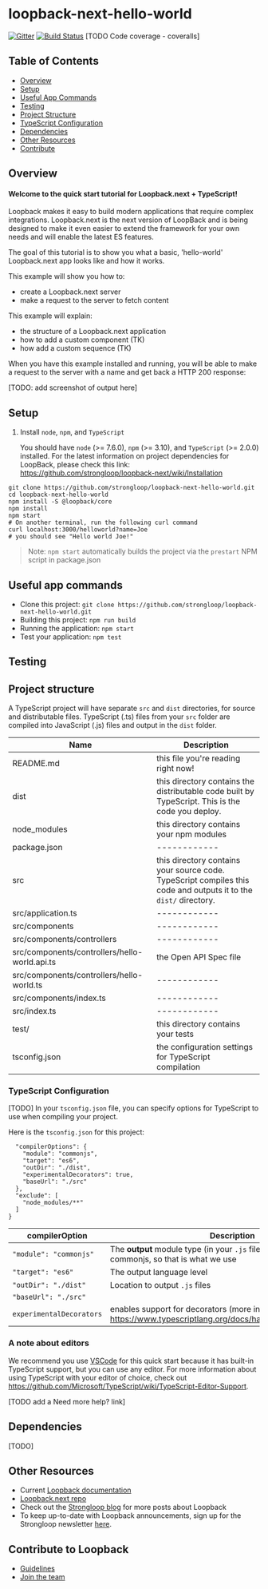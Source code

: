 # loopback-next-hello-world

[![Gitter](https://img.shields.io/gitter/room/nwjs/nw.js.svg)](https://gitter.im/strongloop/loopback) [![Build Status](https://travis-ci.org/strongloop/loopback-next-quick-start.svg?branch=master)](https://travis-ci.org/strongloop/loopback-next-quick-start) [TODO Code coverage - coveralls]

## Table of Contents
* [Overview](#overview)
* [Setup](#setup)
* [Useful App Commands](#usefulCommands)
* [Testing](#testing)
* [Project Structure](#structure)
* [TypeScript Configuration](#typescriptConfiguration)
* [Dependencies](#dependencies)
* [Other Resources](#resources)
* [Contribute](#contribute)

## <a name="overview"></a>Overview

#### Welcome to the quick start tutorial for Loopback.next + TypeScript!
Loopback makes it easy to build modern applications that require complex integrations. Loopback.next is the next version of LoopBack and is being designed to make it even easier to extend the framework for your own needs and will enable the latest ES features.

The goal of this tutorial is to show you what a basic, 'hello-world' Loopback.next app looks like and how it works.

This example will show you how to: 

* create a Loopback.next server
* make a request to the server to fetch content

This example will explain:

* the structure of a Loopback.next application
* how to add a custom component (TK)
* how add a custom sequence (TK)

When you have this example installed and running, you will be able to make a request to the server with a name and get back a HTTP 200 response: 

[TODO: add screenshot of output here]

## <a name="setup"></a>Setup 

1. Install `node`, `npm`, and `TypeScript` 

	You should have `node` (>= 7.6.0), `npm` (>= 3.10), and `TypeScript`  (>= 2.0.0) installed. For the latest information on project dependencies for LoopBack, please check this link: 
https://github.com/strongloop/loopback-next/wiki/Installation

```
git clone https://github.com/strongloop/loopback-next-hello-world.git
cd loopback-next-hello-world
npm install -S @loopback/core
npm install
npm start
# On another terminal, run the following curl command
curl localhost:3000/helloworld?name=Joe
# you should see "Hello world Joe!"
```

> Note: `npm start` automatically builds the project via the `prestart` NPM script in package.json

## <a name="userfulCommands"></a>Useful app commands

- Clone this project: `git clone https://github.com/strongloop/loopback-next-hello-world.git`
- Building this project: `npm run build`
- Running the application: `npm start`
- Test your application: `npm test`

## <a name="testing"></a>Testing

## <a name="structure"></a>Project structure

A TypeScript project will have separate `src` and `dist` directories, for source and distributable files. TypeScript (.ts) files from your `src` folder are compiled into JavaScript (.js) files and output in the `dist` folder.  

| Name | Description|
|------|------------|
|README.md|this file you're reading right now!|
|dist|this directory contains the distributable code built by TypeScript. This is the code you deploy.|
|node_modules|this directory contains your npm modules|
|package.json	|------------|
|src|this directory contains your source code. TypeScript compiles this code and outputs it to the `dist/` directory.|
|src/application.ts|------------|
|src/components|------------|
|src/components/controllers|------------|
|src/components/controllers/hello-world.api.ts|the Open API Spec file|
|src/components/controllers/hello-world.ts|------------|
|src/components/index.ts|------------|
|src/index.ts|------------|
|test/|this directory contains your tests|
|tsconfig.json|the configuration settings for TypeScript compilation|

### <a name="typescriptConfiguration"></a>TypeScript Configuration

[TODO]
In your `tsconfig.json` file, you can specify options for TypeScript to use when compiling your project. 

Here is the `tsconfig.json` for this project: 

```json{
  "compilerOptions": {                     
    "module": "commonjs",
    "target": "es6",
    "outDir": "./dist",
    "experimentalDecorators": true,
    "baseUrl": "./src"    
  },
  "exclude": [
    "node_modules/**"
  ]
}
```
| compilerOption | Description |
| ---------------------------------- | ------------------------------------------------------------------------------------------------------ |
| `"module": "commonjs"`             | The **output** module type (in your `.js` files). Node uses commonjs, so that is what we use          |
| `"target": "es6"`                  | The output language level                               |
| `"outDir": "./dist"`                 | Location to output `.js` files                                                        |
| `"baseUrl": "./src"`                   |  |
| `experimentalDecorators`                     | enables support for decorators (more information: https://www.typescriptlang.org/docs/handbook/decorators.html)|

### A note about editors
We recommend you use [VSCode](https://code.visualstudio.com/) for this quick start because it has built-in TypeScript support, but you can use any editor. For more information about using TypeScript with your editor of choice, check out https://github.com/Microsoft/TypeScript/wiki/TypeScript-Editor-Support.

[TODO add a Need more help? link]

## <a name="dependencies"></a>Dependencies

[TODO]

## <a name="resources"></a>Other Resources
* Current [Loopback documentation](http://loopback.io)
* [Loopback.next repo](https://github.com/strongloop/loopback-next)
* Check out the [Strongloop blog](https://strongloop.com/strongblog/tag_LoopBack.html) for more posts about Loopback
* To keep up-to-date with Loopback announcements, sign up for the Strongloop newsletter [here](https://strongloop.com/newsletter/).

## <a name="contribute"></a>Contribute to Loopback
* [Guidelines](https://github.com/strongloop/loopback-next/wiki/Contributing#guidelines)
* [Join the team](https://github.com/strongloop/loopback-next/issues/110)